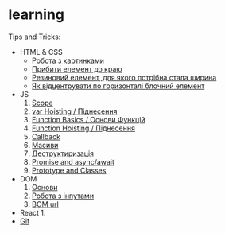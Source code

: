 # learning

Tips and Tricks:
- HTML & CSS
  - [Робота з картинками](tips-and-tricks/html-and-css/images/README.md)
  - [Прибити елемент до краю](tips-and-tricks/html-and-css/flex-align-last/README.md)
  - [Резиновий елемент, для якого потрібна стала ширина](tips-and-tricks/html-and-css/auto-resize/README.md)
  - [Як відцентрувати по горизонталі блочний елемент](tips-and-tricks/html-and-css/horizontal-centering-of-block/README.md)
- JS
  1. [Scope](js/scope/README.md)
  2. [var Hoisting / Піднесення](js/var-hoisting/README.md)
  3. [Function Basics / Основи Функцій](js/functions-basic/README.md)
  4. [Function Hoisting / Піднесення](js/function-hoisting)
  5. [Callback]()
  6. [Масиви]()
  7. [Деструктиризація]()
  8. [Promise and async/await]()
  9. [Prototype and Classes]()
- DOM
  1. [Основи](dom/dom-basics/README.md)
  2. [Робота з інпутами]()
  3. [BOM url]()
- React
  1. 
- [Git](Git.md)
